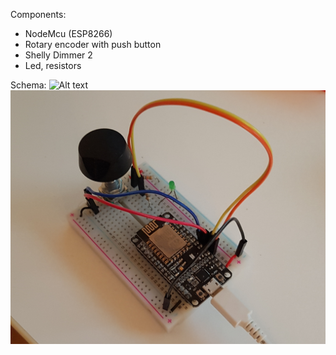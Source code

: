 Components:
- NodeMcu (ESP8266)
- Rotary encoder with push button
- Shelly Dimmer 2
- Led, resistors


Schema:
![Alt text](./schema/Schema_bb_png?raw=true "Breadboard")
![Alt text](./schema/20220103_230530.jpg?raw=true "Photo")